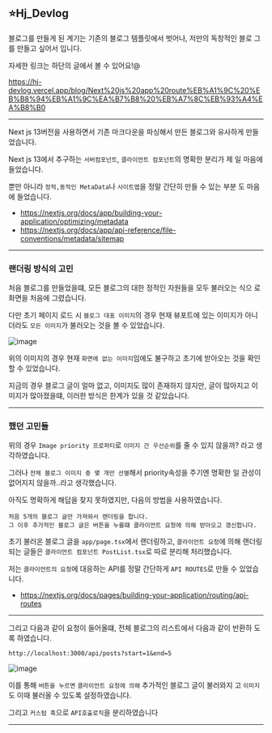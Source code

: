 ## ⭐Hj_Devlog

블로그를 만들게 된 계기는 기존의 블로그 템플릿에서 벗어나, 저만의 독창적인 블로
그를 만들고 싶어서 입니다.

자세한 링크는 하단의 글에서 볼 수 있어요!@

https://hj-devlog.vercel.app/blog/Next%20js%20app%20route%EB%A1%9C%20%EB%B8%94%EB%A1%9C%EA%B7%B8%20%EB%A7%8C%EB%93%A4%EA%B8%B0

<hr />

Next js 13버전을 사용하면서 기존 마크다운을 파싱해서 만든 블로그와 유사하게 만들
었습니다.

Next js 13에서 추구하는 `서버컴포넌트`, `클라이언트 컴포넌트`의 명확한 분리가 제
일 마음에 들었습니다.

뿐만 아니라 `정적,동적인 MetaData`나 `사이트맵`을 정말 간단히 만들 수 있는 부분
도 마음에 들었습니다.

- https://nextjs.org/docs/app/building-your-application/optimizing/metadata
- https://nextjs.org/docs/app/api-reference/file-conventions/metadata/sitemap

<hr />

### 랜더링 방식의 고민

처음 블로그를 만들었을떄, 모든 블로그의 대한 정적인 자원들을 모두 불러오는 식으
로 화면을 처음에 그렸습니다.

다만 초기 페이지 로드 시 `블로그 대표 이미지`의 경우 현재 뷰포트에 있는 이미지가
아니더라도 `모든 이미지`가 불러오는 것을 볼 수 있었습니다.

![image](https://github.com/khj0426/HJ_Devlog/assets/59411107/cd09799d-14d2-483b-8734-7baa09c9a1f1)

위의 이미지의 경우 현재 `화면에 없는 이미지`임에도 불구하고 초기에 받아오는 것을
확인할 수 있었습니다.

지금의 경우 블로그 글이 얼마 없고, 이미지도 많이 존재하지 않지만, 글이 많아지고
이미지가 많아졌을떄, 이러한 방식은 한계가 있을 것 같았습니다.

<hr />

### 했던 고민들

위의 경우 `Image priority 프로퍼티`로 `이미지 간 우선순위`를 줄 수 있지 않을까?
라고 생각하였습니다.

그러나 `전체 블로그 이미지 중 몇 개만 선별`해서 priority속성을 주기엔 명확한 일
관성이 없어지지 않을까..라고 생각했습니다.

아직도 명확하게 해답을 찾지 못하였지만, 다음의 방법을 사용하였습니다.

```
처음 5개의 블로그 글만 가져와서 랜더링을 합니다.
그 이후 추가적인 블로그 글은 버튼을 누를떄 클라이언트 요청에 의해 받아오고 갱신합니다.
```

초기 불러온 블로그 글을 `app/page.tsx`에서 랜더링하고, `클라이언트 요청`에 의해
랜더링되는 글들은 `클라이언트 컴포넌트 PostList.tsx`로 따로 분리해 처리했습니다.

저는 `클라이언트의 요청`에 대응하는 API를 정말 간단하게 `API ROUTES`로 만들 수
있었습니다.

- https://nextjs.org/docs/pages/building-your-application/routing/api-routes

<hr />

그리고 다음과 같이 요청이 들어올떄, 전체 블로그의 리스트에서 다음과 같이 반환하
도록 하였습니다.

```
http://localhost:3000/api/posts?start=1&end=5
```

![image](https://github.com/khj0426/HJ_Devlog/assets/59411107/463802b4-d9db-4b35-9be0-22d12759f4c9)

이를 통해 `버튼을 누르면` `클라이언트 요청에 의해` 추가적인 블로그 글이 불러와지
고 `이미지`도 이때 불러올 수 있도록 설정하였습니다.

그리고 `커스텀 훅`으로 `API호출로직`을 분리하였습니다

<hr />
